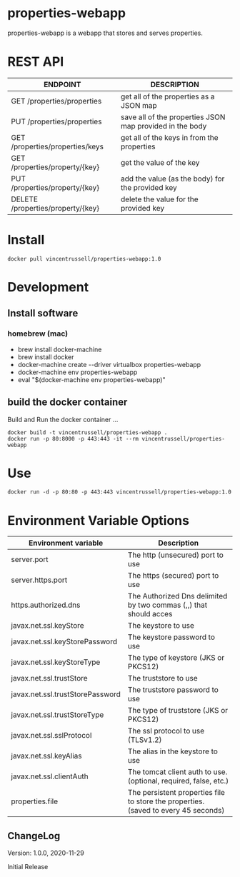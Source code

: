 properties-webapp
============================

properties-webapp is a webapp that stores and serves properties.


# REST API
| ENDPOINT |DESCRIPTION  |
|--|--|
| GET /properties/properties | get all of the properties as a JSON map |
| PUT /properties/properties | save all of the properties JSON map provided in the body|
| GET /properties/properties/keys | get all of the keys in from the properties |
| GET /properties/property/{key} | get the value of the key |
| PUT /properties/property/{key} | add the value (as the body) for the provided key |
| DELETE /properties/property/{key} | delete the value for the provided key |


# Install

```
docker pull vincentrussell/properties-webapp:1.0
```

# Development
## Install software
### homebrew (mac)
* brew install docker-machine
* brew install docker
* docker-machine create --driver virtualbox properties-webapp
* docker-machine env properties-webapp
* eval "$(docker-machine env properties-webapp)"


## build the docker container
Build and Run the docker container ...

```
docker build -t vincentrussell/properties-webapp .
docker run -p 80:8000 -p 443:443 -it --rm vincentrussell/properties-webapp
```

# Use

```
docker run -d -p 80:80 -p 443:443 vincentrussell/properties-webapp:1.0
```

# Environment Variable Options

|Environment variable  | Description |
|--|--|
| server.port | The http (unsecured) port to use  |
| server.https.port | The https (secured) port to use  |
| https.authorized.dns | The Authorized Dns delimited by two commas (,,) that should acces  |
| javax.net.ssl.keyStore | The keystore to use  |
| javax.net.ssl.keyStorePassword | The keystore password to use  |
| javax.net.ssl.keyStoreType | The type of keystore (JKS or PKCS12)  |
| javax.net.ssl.trustStore | The truststore to use |
| javax.net.ssl.trustStorePassword| The truststore password to use  |
| javax.net.ssl.trustStoreType | The type of truststore (JKS or PKCS12)  |
| javax.net.ssl.sslProtocol | The ssl protocol to use (TLSv1.2)  |
| javax.net.ssl.keyAlias | The alias in the keystore to use  |
| javax.net.ssl.clientAuth | The tomcat client auth to use.  (optional, required, false, etc.)  |
| properties.file | The persistent properties file to store the properties. (saved to every 45 seconds)  |



## ChangeLog

Version: 1.0.0, 2020-11-29

Initial Release
